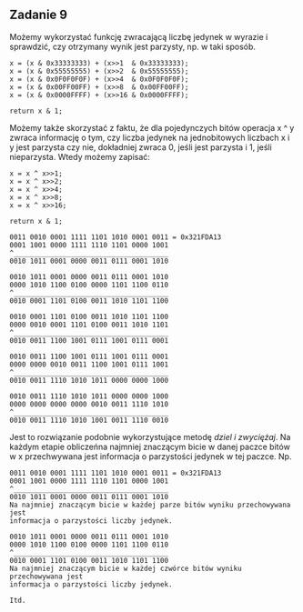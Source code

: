 ## Zadanie 9

Możemy wykorzystać funkcję zwracającą liczbę jedynek w wyrazie i sprawdzić, czy otrzymany wynik jest parzysty, np. w taki sposób.
```c=
x = (x & 0x33333333) + (x>>1  & 0x33333333);
x = (x & 0x55555555) + (x>>2  & 0x55555555);
x = (x & 0x0F0F0F0F) + (x>>4  & 0x0F0F0F0F);
x = (x & 0x00FF00FF) + (x>>8  & 0x00FF00FF);
x = (x & 0x0000FFFF) + (x>>16 & 0x0000FFFF);

return x & 1;
```

Możemy także skorzystać z faktu, że dla pojedynczych bitów operacja x ^ y zwraca informację o tym, czy liczba jedynek na jednobitowych liczbach x i y jest parzysta czy nie, dokładniej zwraca 0, jeśli jest parzysta i 1, jeśli nieparzysta. Wtedy możemy zapisać:

```c=
x = x ^ x>>1;
x = x ^ x>>2;
x = x ^ x>>4;
x = x ^ x>>8;
x = x ^ x>>16;

return x & 1;
```
```
0011 0010 0001 1111 1101 1010 0001 0011 = 0x321FDA13
0001 1001 0000 1111 1110 1101 0000 1001
^______________________________________
0010 1011 0001 0000 0011 0111 0001 1010

0010 1011 0001 0000 0011 0111 0001 1010
0000 1010 1100 0100 0000 1101 1100 0110
^______________________________________
0010 0001 1101 0100 0011 1010 1101 1100

0010 0001 1101 0100 0011 1010 1101 1100
0000 0010 0001 1101 0100 0011 1010 1101
^______________________________________
0010 0011 1100 1001 0111 1001 0111 0001

0010 0011 1100 1001 0111 1001 0111 0001
0000 0000 0010 0011 1100 1001 0111 1001
^______________________________________
0010 0011 1110 1010 1011 0000 0000 1000

0010 0011 1110 1010 1011 0000 0000 1000
0000 0000 0000 0000 0010 0011 1110 1010
^______________________________________
0010 0011 1110 1010 1001 0011 1110 0010
```
Jest to rozwiązanie podobnie wykorzystujące metodę *dziel i zwyciężaj*. Na każdym etapie obliczeńna najmniej znaczącym bicie w danej paczce bitów w x przechwywana jest informacja o parzystości jedynek w tej paczce. Np.
```
0011 0010 0001 1111 1101 1010 0001 0011 = 0x321FDA13
0001 1001 0000 1111 1110 1101 0000 1001
^______________________________________
0010 1011 0001 0000 0011 0111 0001 1010
Na najmniej znaczącym bicie w każdej parze bitów wyniku przechowywana jest
informacja o parzystości liczby jedynek.

0010 1011 0001 0000 0011 0111 0001 1010
0000 1010 1100 0100 0000 1101 1100 0110
^______________________________________
0010 0001 1101 0100 0011 1010 1101 1100
Na najmniej znaczącym bicie w każdej czwórce bitów wyniku przechowywana jest
informacja o parzystości liczby jedynek.

Itd.
```
